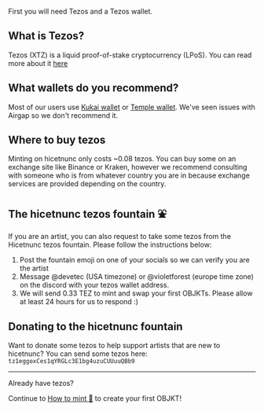 First you will need Tezos and a Tezos wallet.

## What is Tezos?
Tezos (XTZ) is a liquid proof-of-stake cryptocurrency (LPoS). You can read more about it [here](https://en.wikipedia.org/wiki/Tezos)

## What wallets do you recommend?
Most of our users use [Kukai wallet](https://wallet.kukai.app/) or [Temple wallet](https://templewallet.com/). We've seen issues with Airgap so we don't recommend it.

## Where to buy tezos
Minting on hicetnunc only costs ~0.08 tezos. You can buy some on an exchange site like Binance or Kraken, however we recommend consulting with someone who is from whatever country you are in because exchange services are provided depending on the country.

## The hicetnunc tezos fountain ⛲
If you are an artist, you can also request to take some tezos from the Hicetnunc tezos fountain. Please follow the instructions below:

1. Post the fountain emoji on one of your socials so we can verify you are the artist
2. Message @devetec (USA timezone) or @violetforest (europe time zone) on the discord with your tezos wallet address.
3. We will send 0.33 TEZ to mint and swap your first OBJKTs. Please allow at least 24 hours for us to respond :)

## Donating to the hicetnunc fountain
Want to donate some tezos to help support artists that are new to hicetnunc? You can send some tezos here: `tz1eggoxCes1qYRGLc3E1bg4uzuCUUuuQBb9`

***
Already have tezos? 

Continue to [How to mint 🌿](https://github.com/hicetnunc2000/hicetnunc/wiki/How-to-mint-🌿) to create your first OBJKT!
